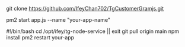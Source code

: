 git clone https://github.com/IfeyChan702/TgCustomerGramjs.git

pm2 start app.js --name "your-app-name"

#!/bin/bash
cd /opt/ifey/tg-node-service || exit
git pull origin main
npm install
pm2 restart your-app
